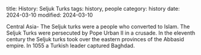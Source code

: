 title: History: Seljuk Turks
tags: history, people
category: history
date: 2024-03-10
modified: 2024-03-10


Central Asia-
The Seljuk turks were a people who
 converted to Islam. The Seljuk Turks were persecuted by Pope Urban
 II in a crusade. In the eleventh century the Seljuk turks took over
 the eastern provinces of the Abbasid empire. In 1055
 a
 Turkish leader captured Baghdad.




